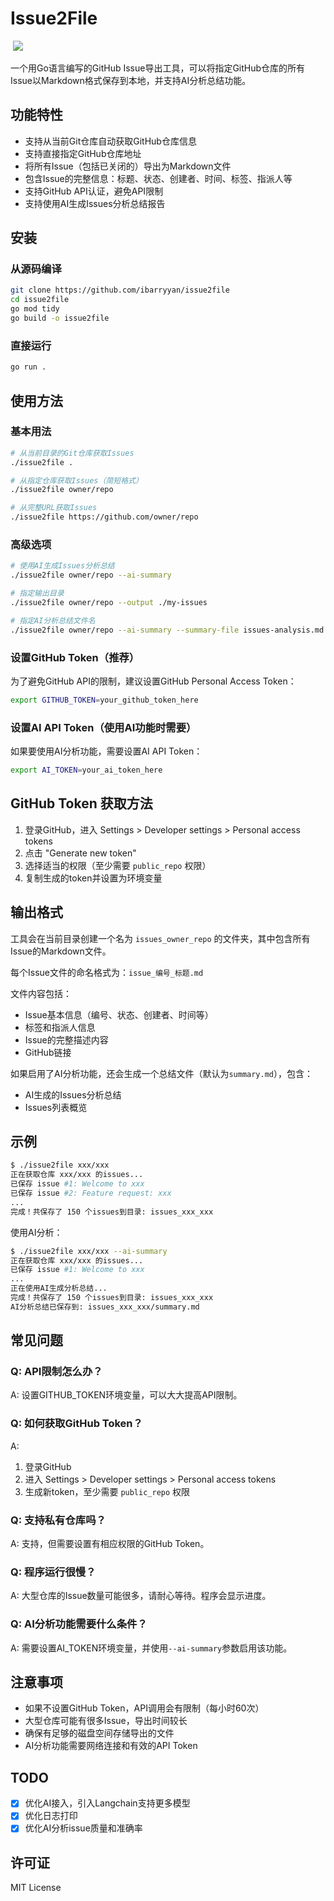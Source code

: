 # Issue2File

<a href=""><img src="https://img.shields.io/badge/creator-%E9%97%AB%E5%90%8C%E5%AD%A6-blue" alt=""></a>
[![](https://img.shields.io/github/stars/ibarryyan/issue2file.svg?style=flat)](https://github.com/ibarryyan/issue2file/stargazers)
<a href=""><img src="https://img.shields.io/badge/%E5%85%AC%E4%BC%97%E5%8F%B7-%E6%89%AF%E7%BC%96%E7%A8%8B%E7%9A%84%E6%B7%A1-brightgreen" alt=""></a>

一个用Go语言编写的GitHub Issue导出工具，可以将指定GitHub仓库的所有Issue以Markdown格式保存到本地，并支持AI分析总结功能。

## 功能特性

- 支持从当前Git仓库自动获取GitHub仓库信息
- 支持直接指定GitHub仓库地址
- 将所有Issue（包括已关闭的）导出为Markdown文件
- 包含Issue的完整信息：标题、状态、创建者、时间、标签、指派人等
- 支持GitHub API认证，避免API限制
- 支持使用AI生成Issues分析总结报告

## 安装

### 从源码编译

```bash
git clone https://github.com/ibarryyan/issue2file
cd issue2file
go mod tidy
go build -o issue2file
```

### 直接运行

```bash
go run .
```

## 使用方法

### 基本用法

```bash
# 从当前目录的Git仓库获取Issues
./issue2file .

# 从指定仓库获取Issues（简短格式）
./issue2file owner/repo

# 从完整URL获取Issues
./issue2file https://github.com/owner/repo
```

### 高级选项

```bash
# 使用AI生成Issues分析总结
./issue2file owner/repo --ai-summary

# 指定输出目录
./issue2file owner/repo --output ./my-issues

# 指定AI分析总结文件名
./issue2file owner/repo --ai-summary --summary-file issues-analysis.md
```

### 设置GitHub Token（推荐）

为了避免GitHub API的限制，建议设置GitHub Personal Access Token：

```bash
export GITHUB_TOKEN=your_github_token_here
```

### 设置AI API Token（使用AI功能时需要）

如果要使用AI分析功能，需要设置AI API Token：

```bash
export AI_TOKEN=your_ai_token_here
```

## GitHub Token 获取方法

1. 登录GitHub，进入 Settings > Developer settings > Personal access tokens
2. 点击 "Generate new token"
3. 选择适当的权限（至少需要 `public_repo` 权限）
4. 复制生成的token并设置为环境变量

## 输出格式

工具会在当前目录创建一个名为 `issues_owner_repo` 的文件夹，其中包含所有Issue的Markdown文件。

每个Issue文件的命名格式为：`issue_编号_标题.md`

文件内容包括：
- Issue基本信息（编号、状态、创建者、时间等）
- 标签和指派人信息
- Issue的完整描述内容
- GitHub链接

如果启用了AI分析功能，还会生成一个总结文件（默认为`summary.md`），包含：
- AI生成的Issues分析总结
- Issues列表概览

## 示例

```bash
$ ./issue2file xxx/xxx
正在获取仓库 xxx/xxx 的issues...
已保存 issue #1: Welcome to xxx
已保存 issue #2: Feature request: xxx
...
完成！共保存了 150 个issues到目录: issues_xxx_xxx
```

使用AI分析：

```bash
$ ./issue2file xxx/xxx --ai-summary
正在获取仓库 xxx/xxx 的issues...
已保存 issue #1: Welcome to xxx
...
正在使用AI生成分析总结...
完成！共保存了 150 个issues到目录: issues_xxx_xxx
AI分析总结已保存到: issues_xxx_xxx/summary.md
```

## 常见问题

### Q: API限制怎么办？
A: 设置GITHUB_TOKEN环境变量，可以大大提高API限制。

### Q: 如何获取GitHub Token？
A: 
1. 登录GitHub
2. 进入 Settings > Developer settings > Personal access tokens
3. 生成新token，至少需要 `public_repo` 权限

### Q: 支持私有仓库吗？
A: 支持，但需要设置有相应权限的GitHub Token。

### Q: 程序运行很慢？
A: 大型仓库的Issue数量可能很多，请耐心等待。程序会显示进度。

### Q: AI分析功能需要什么条件？
A: 需要设置AI_TOKEN环境变量，并使用`--ai-summary`参数启用该功能。

## 注意事项

- 如果不设置GitHub Token，API调用会有限制（每小时60次）
- 大型仓库可能有很多Issue，导出时间较长
- 确保有足够的磁盘空间存储导出的文件
- AI分析功能需要网络连接和有效的API Token

## TODO 

- [x] 优化AI接入，引入Langchain支持更多模型
- [x] 优化日志打印
- [x] 优化AI分析issue质量和准确率

## 许可证

MIT License
